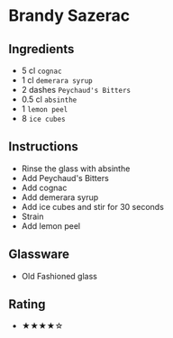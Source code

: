 # Brandy Sazerac

## Ingredients
- 5 cl `cognac`
- 1 cl `demerara syrup`
- 2 dashes `Peychaud's Bitters`
- 0.5 cl `absinthe`
- 1 `lemon peel`
- 8 `ice cubes`

## Instructions
- Rinse the glass with absinthe
- Add Peychaud's Bitters
- Add cognac
- Add demerara syrup
- Add ice cubes and stir for 30 seconds
- Strain
- Add lemon peel

## Glassware
- Old Fashioned glass

## Rating
- ★★★★☆
